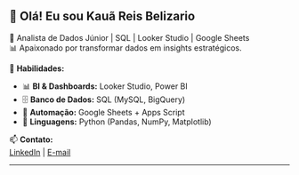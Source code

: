 ## 👋 Olá! Eu sou Kauã Reis Belizario

🎯 Analista de Dados Júnior | SQL | Looker Studio | Google Sheets  
📊 Apaixonado por transformar dados em insights estratégicos.  

🔧 **Habilidades:**  
- 📊 **BI & Dashboards:** Looker Studio, Power BI  
- 🗄️ **Banco de Dados:** SQL (MySQL, BigQuery)  
- 📜 **Automação:** Google Sheets + Apps Script  
- 🐍 **Linguagens:** Python (Pandas, NumPy, Matplotlib)

📫 **Contato:**  
[LinkedIn](www.linkedin.com/in/kauã-reis-belizario-5434a125b) | 
[E-mail](kauabeli21@gmail.com)  

---
